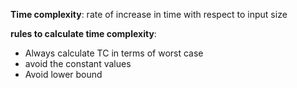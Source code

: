 **Time complexity**: rate of increase in time with respect to input size

**rules to calculate time complexity**:
- Always calculate TC in terms of worst case
- avoid the constant values
- Avoid lower bound
